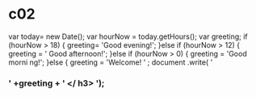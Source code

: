 # c02
var today= new Date();
var hourNow = today.getHours();
var greeting;
if (hourNow > 18) {
greeting= 'Good evening!';
}else if (hourNow > 12) {
greeting = ' Good afternoon!';
}else if (hourNow > 0) {
greeting = 'Good morni ng!';
}else {
greeting = 'Welcome! ' ;
document .write( ' <h3>' +greeting + ' </ h3> ');


<!DOCTYPE html>
<html>
<head>
<title>Constructive &amp; Co.</ title>
<link rel ="stylesheet" href="css/ cOl.css" />
</ head>
<body>
<hl>Constructive &amp ; Co. </ hl>
<script src="js/ add-content.js"></ script>
<p>For all orders and i nquiries please cal l
<em>SSS-3344</ em></ p>
</ body>
</html> 
